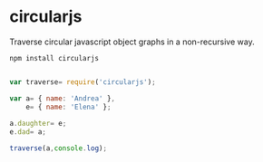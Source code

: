 circularjs
==========

Traverse circular javascript object graphs in a non-recursive way.

```
npm install circularjs
```

```javascript

var traverse= require('circularjs');

var a= { name: 'Andrea' },
    e= { name: 'Elena' };
    
a.daughter= e;
e.dad= a;

traverse(a,console.log);
```
